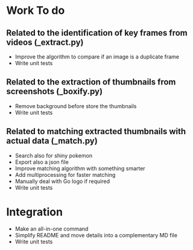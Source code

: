 # Work To do

## Related to the identification of key frames from videos (_extract.py)

* Improve the algorithm to compare if an image is a duplicate frame
* Write unit tests

## Related to the extraction of thumbnails from screenshots (_boxify.py)

* Remove background before store the thumbnails
* Write unit tests

## Related to matching extracted thumbnails with actual data (_match.py)

* Search also for shiny pokemon
* Export also a json file
* Improve matching algorithm with something smarter
* Add multiprocessing for faster matching
* Manually deal with Go logo if required
* Write unit tests

# Integration

* Make an all-in-one command
* Simplify README and move details into a complementary MD file
* Write unit tests